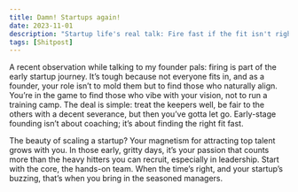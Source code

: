 ```yaml
---
title: Damn! Startups again!
date: 2023-11-01
description: "Startup life's real talk: Fire fast if the fit isn't right and focus on hiring doers first. Your startup's vibe attracts the big players later as you grow."
tags: [Shitpost]
---
```



A recent observation while talking to my founder pals: firing is part of the early startup journey. It’s tough because not everyone fits in, and as a founder, your role isn’t to mold them but to find those who naturally align. You’re in the game to find those who vibe with your vision, not to run a training camp. The deal is simple: treat the keepers well, be fair to the others with a decent severance, but then you’ve gotta let go. Early-stage founding isn’t about coaching; it’s about finding the right fit fast.

The beauty of scaling a startup? Your magnetism for attracting top talent grows with you. In those early, gritty days, it’s your passion that counts more than the heavy hitters you can recruit, especially in leadership. Start with the core, the hands-on team. When the time’s right, and your startup’s buzzing, that’s when you bring in the seasoned managers.
